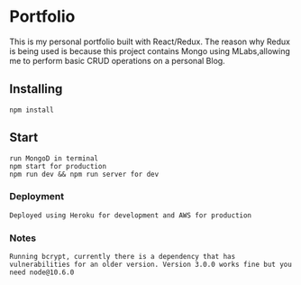 # Portfolio

This is my personal portfolio built with React/Redux. The reason why Redux is being used is because this project contains Mongo using MLabs,allowing me to perform basic CRUD operations on a personal Blog. 

## Installing
  ```
  npm install
  ```
## Start 
  ```
  run MongoD in terminal
  npm start for production
  npm run dev && npm run server for dev
  ```
### Deployment
  ```
  Deployed using Heroku for development and AWS for production
  ```
### Notes
  ```
  Running bcrypt, currently there is a dependency that has vulnerabilities for an older version. Version 3.0.0 works fine but you need node@10.6.0
  ```

